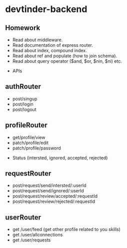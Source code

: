 # devtinder-backend

## Homework
- Read about middleware.
- Read documentation of express router.
- Read about index, compound index.
- Read about ref and populate (how to join schema).
- Read about query operator ($and, $or, $nin, $ni) etc.







* APIs

## authRouter
- post/singup
- post/login
- post/logout

## profileRouter
- get/profile/view
- patch/profile/edit
- patch/profile/password

* Status (intersted, ignored, accepted, rejected)

## requestRouter
- post/request/send/intersted/:userId
- post/request/send/ignored/:userId
- post/request/review/accepted/:requestId
- post/request/review/rejected/:requestId

## userRouter
- get /user/feed  (get other profile related to you skills)
- get /user/allconnections
- get /user/requests










